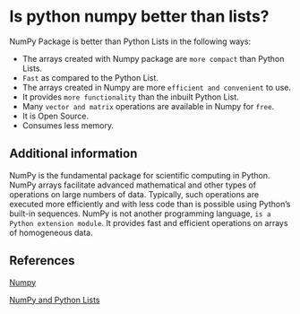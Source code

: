 # Is python numpy better than lists?

NumPy Package is better than Python Lists in the following ways:

- The arrays created with Numpy package are `more compact` than Python Lists.
- `Fast` as compared to the Python List.
- The arrays created in Numpy are more `efficient and convenient` to use.
- It provides `more functionality` than the inbuilt Python List.
- Many `vector and matrix` operations are available in Numpy for `free`.
- It is Open Source.
- Consumes less memory.

## Additional information

NumPy is the fundamental package for scientific computing in Python. NumPy arrays facilitate advanced mathematical and other types of operations on large numbers of data. Typically, such operations are executed more efficiently and with less code than is possible using Python’s built-in sequences. NumPy is not another programming language, `is a Python extension module`. It provides fast and efficient operations on arrays of homogeneous data.

## References

[Numpy](https://www.geeksforgeeks.org/python-lists-vs-numpy-arrays/)

[NumPy and Python Lists](https://blog.smartcodehub.com/why-is-numpy-better-than-python-lists/)
